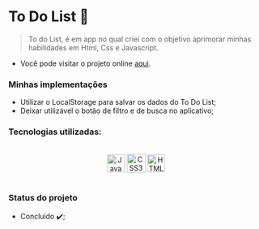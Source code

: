 # **To Do List :pencil:**

>To do List, é em app no qual criei com o objetivo aprimorar minhas habilidades em Html, Css e Javascript. 

* Você pode visitar o projeto online [aqui](https://caazia.github.io/toDoList/).

### **Minhas implementações**

- Utilizar o LocalStorage para salvar os dados do To Do List;
- Deixar utilizável o botão de filtro e de busca no aplicativo;

### **Tecnologias utilizadas:**

<div style="display: inline_block" align="center"><br />
    <img src="https://img.shields.io/badge/JavaScript-F7DF1E?style=for-the-badge&logo=javascript&logoColor=black" height="35px" alt="JavaScript" align="center" />
    <img src="https://img.shields.io/badge/CSS3-1572B6?style=for-the-badge&logo=css3&logoColor=white" height="37px" alt="CSS3" align="center" />
    <img src="https://img.shields.io/badge/HTML5-E34F26?style=for-the-badge&logo=html5&logoColor=white" height="35px" alt="HTML5" align="center" />
</div><br />

### **Status do projeto**

- Concluído :heavy_check_mark:;
